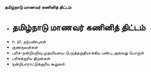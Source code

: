 **தமிழ்நாடு மாணவர் கணினித் திட்டம்**
- # தமிழ்நாடு மாணவர் கணினித் திட்டம்
- n. pl. நற்பண்புகள்
- குணநலன்கள்
- பரிசு-நன்றியறிவு முதலியவை பெறத்தகுதியாக்கிய பண்பு அல்லது பொருள்
- பரிசுக்குரிய திறன்கள்
- நன்றிபாராட்டுக்குரிய கூறுகள்.

